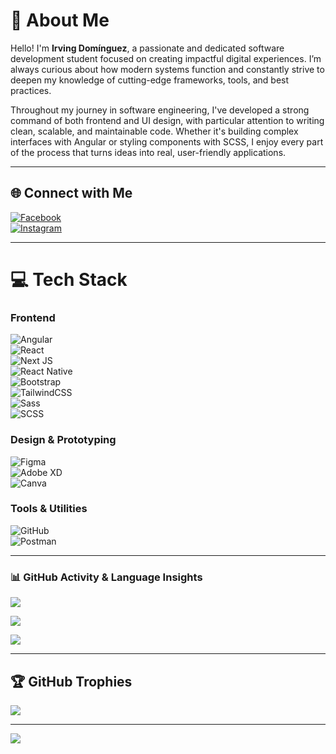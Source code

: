 # 💫 About Me

Hello! I'm **Irving Domínguez**, a passionate and dedicated software development student focused on creating impactful digital experiences. I’m always curious about how modern systems function and constantly strive to deepen my knowledge of cutting-edge frameworks, tools, and best practices.

Throughout my journey in software engineering, I've developed a strong command of both frontend and UI design, with particular attention to writing clean, scalable, and maintainable code. Whether it's building complex interfaces with Angular or styling components with SCSS, I enjoy every part of the process that turns ideas into real, user-friendly applications.

---

## 🌐 Connect with Me

[![Facebook](https://img.shields.io/badge/Facebook-%231877F2.svg?logo=Facebook&logoColor=white&style=for-the-badge)](https://www.facebook.com/irving.moralesdom)  
[![Instagram](https://img.shields.io/badge/Instagram-%23E4405F.svg?logo=Instagram&logoColor=white&style=for-the-badge)](https://instagram.com/irving_mordo_)

---

# 💻 Tech Stack

### Frontend
![Angular](https://img.shields.io/badge/angular-%23DD0031.svg?style=for-the-badge&logo=angular&logoColor=white)  
![React](https://img.shields.io/badge/react-%2320232a.svg?style=for-the-badge&logo=react&logoColor=%2361DAFB)  
![Next JS](https://img.shields.io/badge/Next.js-000000?style=for-the-badge&logo=nextdotjs&logoColor=white)  
![React Native](https://img.shields.io/badge/react_native-%2320232a.svg?style=for-the-badge&logo=react&logoColor=%2361DAFB)  
![Bootstrap](https://img.shields.io/badge/bootstrap-%238511FA.svg?style=for-the-badge&logo=bootstrap&logoColor=white)  
![TailwindCSS](https://img.shields.io/badge/tailwindcss-%2338B2AC.svg?style=for-the-badge&logo=tailwind-css&logoColor=white)  
![Sass](https://img.shields.io/badge/Sass-%23CC6699.svg?style=for-the-badge&logo=sass&logoColor=white)  
![SCSS](https://img.shields.io/badge/SCSS-%23CD6799.svg?style=for-the-badge&logo=sass&logoColor=white)

### Design & Prototyping
![Figma](https://img.shields.io/badge/figma-%23F24E1E.svg?style=for-the-badge&logo=figma&logoColor=white)  
![Adobe XD](https://img.shields.io/badge/Adobe%20XD-470137?style=for-the-badge&logo=Adobe%20XD&logoColor=%23FF61F6)  
![Canva](https://img.shields.io/badge/Canva-%2300C4CC.svg?style=for-the-badge&logo=Canva&logoColor=white)

### Tools & Utilities
![GitHub](https://img.shields.io/badge/github-%23121011.svg?style=for-the-badge&logo=github&logoColor=white)  
![Postman](https://img.shields.io/badge/Postman-FF6C37?style=for-the-badge&logo=postman&logoColor=white)

---

### 📊 GitHub Activity & Language Insights

![](https://github-readme-stats.vercel.app/api?username=IrvingMordo&theme=radical&hide_border=true&include_all_commits=true&count_private=true&show_icons=true&custom_title=Irving%20Morales%E2%80%99%20GitHub%20Stats)

![](https://github-readme-streak-stats.herokuapp.com/?user=IrvingMordo&theme=tokyonight&hide_border=true&date_format=M%20j%5B%2C%20Y%5D&ring_color=ff6ec7&fire_color=f0932b)

![](https://github-readme-stats.vercel.app/api/top-langs/?username=IrvingMordo&theme=gruvbox&hide_border=true&layout=compact&langs_count=6&hide=html,css&custom_title=Most%20Used%20Languages)

---

## 🏆 GitHub Trophies

![](https://github-profile-trophy.vercel.app/?username=IrvingMordo&theme=darkhub&no-frame=false&no-bg=true&margin-w=4)

---

[![](https://visitcount.itsvg.in/api?id=IrvingMordo&icon=0&color=0)](https://visitcount.itsvg.in)

<!-- Proudly generated with GPRM ( https://gprm.itsvg.in ) -->
